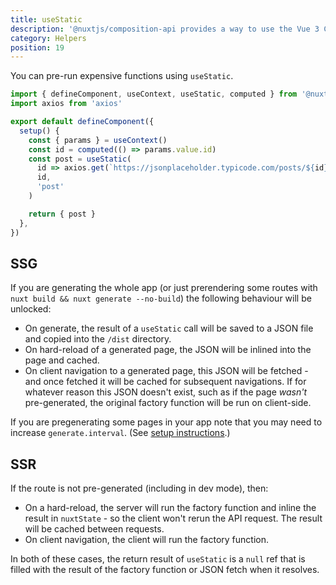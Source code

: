 ```yaml
---
title: useStatic
description: '@nuxtjs/composition-api provides a way to use the Vue 3 Composition API with Nuxt-specific features.'
category: Helpers
position: 19
---
```


You can pre-run expensive functions using `useStatic`.

```ts
import { defineComponent, useContext, useStatic, computed } from '@nuxtjs/composition-api'
import axios from 'axios'

export default defineComponent({
  setup() {
    const { params } = useContext()
    const id = computed(() => params.value.id)
    const post = useStatic(
      id => axios.get(`https://jsonplaceholder.typicode.com/posts/${id}`),
      id,
      'post'
    )

    return { post }
  },
})
```

## SSG
If you are generating the whole app (or just prerendering some routes with `nuxt build && nuxt generate --no-build`) the following behaviour will be unlocked:

* On generate, the result of a `useStatic` call will be saved to a JSON file and copied into the `/dist` directory.
* On hard-reload of a generated page, the JSON will be inlined into the page and cached.
* On client navigation to a generated page, this JSON will be fetched - and once fetched it will be cached for subsequent navigations. If for whatever reason this JSON doesn't exist, such as if the page *wasn't* pre-generated, the original factory function will be run on client-side.

<alert>

If you are pregenerating some pages in your app note that you may need to increase `generate.interval`. (See [setup instructions](/getting-started/setup).)

</alert>

## SSR
If the route is not pre-generated (including in dev mode), then:

* On a hard-reload, the server will run the factory function and inline the result in `nuxtState` - so the client won't rerun the API request. The result will be cached between requests.
* On client navigation, the client will run the factory function.

In both of these cases, the return result of `useStatic` is a `null` ref that is filled with the result of the factory function or JSON fetch when it resolves.
